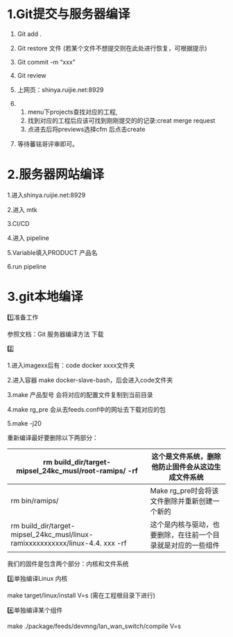 # 1.Git提交与服务器编译

1. Git add .

2. Git     restore 文件 (若某个文件不想提交则在此处进行恢复，可根据提示)

3. Git     commit -m “xxx”

4. Git review

5. 上网页：shinya.ruijie.net:8929

6. 1. menu下projects查找对应的工程,
   2. 找到对应的工程后应该可找到刚刚提交的的记录:creat      merge request
   3. 点进去后将previews选择cfm 后点击create

7. 等待蕃铭哥评审即可。

# 2.服务器网站编译

1.进入shinya.ruijie.net:8929

2.进入 mtk 

3.CI/CD

4.进入 pipeline

5.Variable填入PRODUCT 产品名

6.run pipeline

# 3.git本地编译

1️⃣准备工作

参照文档：Git 服务器编译方法 下载

2️⃣

1.进入imagexx后有：code docker xxxx文件夹

2.进入容器 make docker-slave-bash，后会进入code文件夹

3.make 产品型号   会将对应的配置文件复制到当前目录

4.make rg_pre  会从去feeds.conf中的网址去下载对应的包

5.make -j20

 

重新编译最好要删除以下两部分：

| rm build_dir/target-mipsel_24kc_musl/root-ramips/ -rf        | 这个是文件系统，删除他防止固件会从这边生成文件系统           |
| ------------------------------------------------------------ | ------------------------------------------------------------ |
| rm bin/ramips/                                               | Make rg_pre时会将该文件删除并重新创建一个新的                |
| rm build_dir/target-mipsel_24kc_musl/linux-ramixxxxxxxxxxx/linux-4.4.  xxx -rf | 这个是内核与驱动，也要删除，在往前一个目录就是对应的一些组件 |

 

我们的固件是包含两个部分：内核和文件系统

3️⃣单独编译Linux 内核

make target/linux/install V=s (需在工程根目录下进行)

4️⃣单独编译某个组件

make ./package/feeds/devmng/lan_wan_switch/compile V=s